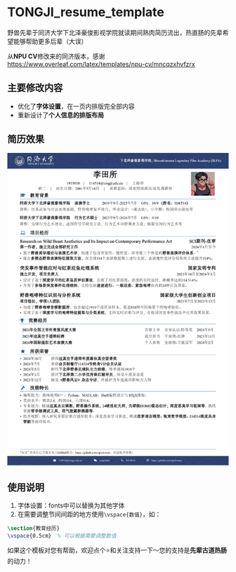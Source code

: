 # TONGJI_resume_template

野兽先辈于同济大学下北泽豪俊影视学院就读期间熟肉简历流出，热直肠的先辈希望能够帮助更多后辈（大误）

从**NPU CV**修改来的同济版本，感谢 https://www.overleaf.com/latex/templates/npu-cv/mncqzxhvfzrx

## 主要修改内容
- 优化了**字体设置**，在一页内排版完全部内容
- 重新设计了**个人信息的排版布局**

## 简历效果
![简历预览图](./images/先辈简历.png)

## 使用说明
1. 字体设置：fonts中可以替换为其他字体
2. 在需要调整节间间距的地方使用`\vspace{数值}`，如：
```latex
\section{教育经历}
\vspace{0.5cm}  % 可以根据需要调整数值
```
如果这个模板对您有帮助，欢迎点个⭐和关注支持一下～您的支持是**先辈古道热肠**的动力！
